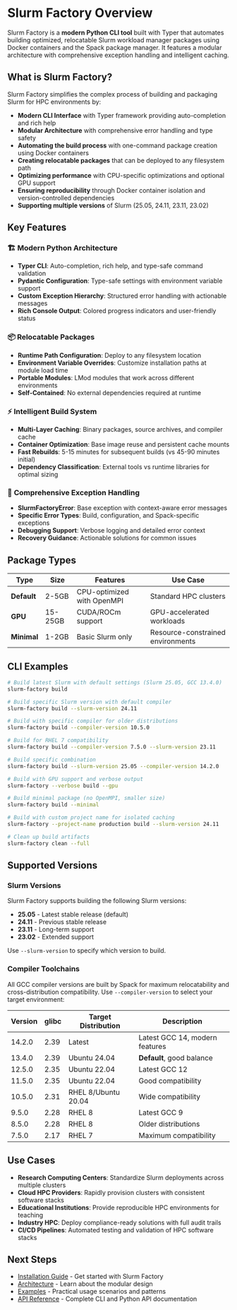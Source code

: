 
# Slurm Factory Overview

Slurm Factory is a **modern Python CLI tool** built with Typer that automates building optimized, relocatable Slurm workload manager packages using Docker containers and the Spack package manager. It features a modular architecture with comprehensive exception handling and intelligent caching.

## What is Slurm Factory?

Slurm Factory simplifies the complex process of building and packaging Slurm for HPC environments by:

- **Modern CLI Interface** with Typer framework providing auto-completion and rich help
- **Modular Architecture** with comprehensive error handling and type safety
- **Automating the build process** with one-command package creation using Docker containers
- **Creating relocatable packages** that can be deployed to any filesystem path
- **Optimizing performance** with CPU-specific optimizations and optional GPU support
- **Ensuring reproducibility** through Docker container isolation and version-controlled dependencies
- **Supporting multiple versions** of Slurm (25.05, 24.11, 23.11, 23.02)

## Key Features

### 🏗️ **Modern Python Architecture**
- **Typer CLI**: Auto-completion, rich help, and type-safe command validation
- **Pydantic Configuration**: Type-safe settings with environment variable support
- **Custom Exception Hierarchy**: Structured error handling with actionable messages
- **Rich Console Output**: Colored progress indicators and user-friendly status

### 📦 **Relocatable Packages**
- **Runtime Path Configuration**: Deploy to any filesystem location
- **Environment Variable Overrides**: Customize installation paths at module load time
- **Portable Modules**: LMod modules that work across different environments
- **Self-Contained**: No external dependencies required at runtime

### ⚡ **Intelligent Build System**
- **Multi-Layer Caching**: Binary packages, source archives, and compiler cache
- **Container Optimization**: Base image reuse and persistent cache mounts
- **Fast Rebuilds**: 5-15 minutes for subsequent builds (vs 45-90 minutes initial)
- **Dependency Classification**: External tools vs runtime libraries for optimal sizing

### 🔧 **Comprehensive Exception Handling**

- **SlurmFactoryError**: Base exception with context-aware error messages
- **Specific Error Types**: Build, configuration, and Spack-specific exceptions
- **Debugging Support**: Verbose logging and detailed error context
- **Recovery Guidance**: Actionable solutions for common issues

## Package Types

| Type | Size | Features | Use Case |
|------|------|----------|----------|
| **Default** | 2-5GB | CPU-optimized with OpenMPI | Standard HPC clusters |
| **GPU** | 15-25GB | CUDA/ROCm support | GPU-accelerated workloads |
| **Minimal** | 1-2GB | Basic Slurm only | Resource-constrained environments |

## CLI Examples

```bash
# Build latest Slurm with default settings (Slurm 25.05, GCC 13.4.0)
slurm-factory build

# Build specific Slurm version with default compiler
slurm-factory build --slurm-version 24.11

# Build with specific compiler for older distributions
slurm-factory build --compiler-version 10.5.0

# Build for RHEL 7 compatibility
slurm-factory build --compiler-version 7.5.0 --slurm-version 23.11

# Build specific combination
slurm-factory build --slurm-version 25.05 --compiler-version 14.2.0

# Build with GPU support and verbose output
slurm-factory --verbose build --gpu

# Build minimal package (no OpenMPI, smaller size)
slurm-factory build --minimal

# Build with custom project name for isolated caching
slurm-factory --project-name production build --slurm-version 24.11

# Clean up build artifacts
slurm-factory clean --full
```

## Supported Versions

### Slurm Versions

Slurm Factory supports building the following Slurm versions:

- **25.05** - Latest stable release (default)
- **24.11** - Previous stable release
- **23.11** - Long-term support
- **23.02** - Extended support

Use `--slurm-version` to specify which version to build.

### Compiler Toolchains

All GCC compiler versions are built by Spack for maximum relocatability and cross-distribution compatibility. Use `--compiler-version` to select your target environment:

| Version | glibc | Target Distribution | Description |
|---------|-------|---------------------|-------------|
| 14.2.0  | 2.39  | Latest | Latest GCC 14, modern features |
| 13.4.0  | 2.39  | Ubuntu 24.04 | **Default**, good balance |
| 12.5.0  | 2.35  | Ubuntu 22.04 | Latest GCC 12 |
| 11.5.0  | 2.35  | Ubuntu 22.04 | Good compatibility |
| 10.5.0  | 2.31  | RHEL 8/Ubuntu 20.04 | Wide compatibility |
| 9.5.0   | 2.28  | RHEL 8 | Latest GCC 9 |
| 8.5.0   | 2.28  | RHEL 8 | Older distributions |
| 7.5.0   | 2.17  | RHEL 7 | Maximum compatibility |

## Use Cases

- **Research Computing Centers**: Standardize Slurm deployments across multiple clusters
- **Cloud HPC Providers**: Rapidly provision clusters with consistent software stacks  
- **Educational Institutions**: Provide reproducible HPC environments for teaching
- **Industry HPC**: Deploy compliance-ready solutions with full audit trails
- **CI/CD Pipelines**: Automated testing and validation of HPC software stacks

## Next Steps

- [Installation Guide](/slurm-factory/installation/) - Get started with Slurm Factory
- [Architecture](/slurm-factory/architecture/) - Learn about the modular design
- [Examples](/slurm-factory/examples/) - Practical usage scenarios and patterns
- [API Reference](/slurm-factory/api-reference/) - Complete CLI and Python API documentation
